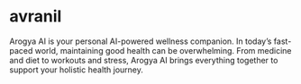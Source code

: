 # avranil
Arogya AI is your personal AI-powered wellness companion. In today’s fast-paced world, maintaining good health can be overwhelming. From medicine and diet to workouts and stress, Arogya AI brings everything together to support your holistic health journey.
